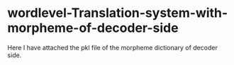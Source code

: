 # wordlevel-Translation-system-with-morpheme-of-decoder-side
Here I have attached the pkl file of the morpheme dictionary of decoder side.
